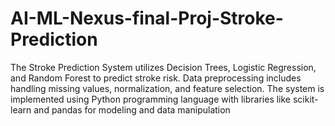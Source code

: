 # AI-ML-Nexus-final-Proj-Stroke-Prediction
The Stroke Prediction System utilizes  Decision Trees, Logistic Regression, and Random Forest to predict stroke risk. Data preprocessing includes handling missing values, normalization, and feature selection. The system is implemented using Python programming language with libraries like scikit-learn and pandas for modeling and data manipulation
